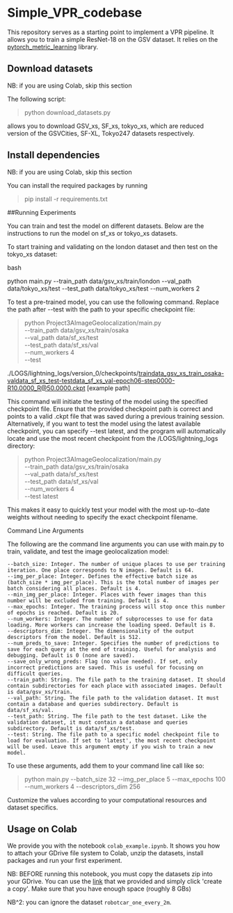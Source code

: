 # Simple_VPR_codebase

This repository serves as a starting point to implement a VPR pipeline. It allows you to train a simple
ResNet-18 on the GSV dataset. It relies on the [pytorch_metric_learning](https://kevinmusgrave.github.io/pytorch-metric-learning/)
library.

## Download datasets
NB: if you are using Colab, skip this section

The following script:

> python download_datasets.py

allows you to download GSV_xs, SF_xs, tokyo_xs, which are reduced version of the GSVCities, SF-XL, Tokyo247 datasets respectively.

## Install dependencies
NB: if you are using Colab, skip this section

You can install the required packages by running
> pip install -r requirements.txt


##Running Experiments

You can train and test the model on different datasets. Below are the instructions to run the model on sf_xs or tokyo_xs
datasets.

To start training and validating on the london dataset and then test on the tokyo_xs dataset:

bash

python main.py --train_path data/gsv_xs/train/london --val_path data/tokyo_xs/test --test_path data/tokyo_xs/test
--num_workers 2

To test a pre-trained model, you can use the following command. Replace the path after --test with the path to your
specific checkpoint file:

> python Project3AImageGeolocalization/main.py \
> --train_path data/gsv_xs/train/osaka \
> --val_path data/sf_xs/test \
> --test_path data/sf_xs/val \
> --num_workers 4 \
> --test
>
./LOGS/lightning_logs/version_0/checkpoints/traindata_gsv_xs_train_osaka-valdata_sf_xs_test-testdata_sf_xs_val-epoch06-step0000-R10.0000_R@50.0000.ckpt   [example path]


This command will initiate the testing of the model using the specified checkpoint file. Ensure that the provided
checkpoint path is correct and points to a valid .ckpt file that was saved during a previous training session.
Alternatively, if you want to test the model using the latest available checkpoint, you can specify --test latest, and
the program will automatically locate and use the most recent checkpoint from the /LOGS/lightning_logs directory:

> python Project3AImageGeolocalization/main.py \
> --train_path data/gsv_xs/train/osaka \
> --val_path data/sf_xs/test \
> --test_path data/sf_xs/val \
> --num_workers 4 \
> --test latest

This makes it easy to quickly test your model with the most up-to-date weights without needing to specify the exact
checkpoint filename.

Command Line Arguments

The following are the command line arguments you can use with main.py to train, validate, and test the image
geolocalization model:

    --batch_size: Integer. The number of unique places to use per training iteration. One place corresponds to N images. Default is 64.
    --img_per_place: Integer. Defines the effective batch size as (batch_size * img_per_place). This is the total number of images per batch considering all places. Default is 4.
    --min_img_per_place: Integer. Places with fewer images than this number will be excluded from training. Default is 4.
    --max_epochs: Integer. The training process will stop once this number of epochs is reached. Default is 20.
    --num_workers: Integer. The number of subprocesses to use for data loading. More workers can increase the loading speed. Default is 8.
    --descriptors_dim: Integer. The dimensionality of the output descriptors from the model. Default is 512.
    --num_preds_to_save: Integer. Specifies the number of predictions to save for each query at the end of training. Useful for analysis and debugging. Default is 0 (none are saved).
    --save_only_wrong_preds: Flag (no value needed). If set, only incorrect predictions are saved. This is useful for focusing on difficult queries.
    --train_path: String. The file path to the training dataset. It should contain subdirectories for each place with associated images. Default is data/gsv_xs/train.
    --val_path: String. The file path to the validation dataset. It must contain a database and queries subdirectory. Default is data/sf_xs/val.
    --test_path: String. The file path to the test dataset. Like the validation dataset, it must contain a database and queries subdirectory. Default is data/sf_xs/test.
    --test: String. The file path to a specific model checkpoint file to load for evaluation. If set to 'latest', the most recent checkpoint will be used. Leave this argument empty if you wish to train a new model.

To use these arguments, add them to your command line call like so:

> python main.py --batch_size 32 --img_per_place 5 --max_epochs 100 --num_workers 4 --descriptors_dim 256

Customize the values according to your computational resources and dataset specifics.

## Usage on Colab

We provide you with the notebook `colab_example.ipynb`.
It shows you how to attach your GDrive file system to Colab, unzip the datasets, install packages and run your first experiment.

NB: BEFORE running this notebook, you must copy the datasets zip into your GDrive. You can use the [link](https://drive.google.com/drive/folders/1Ucy9JONT26EjDAjIJFhuL9qeLxgSZKmf?usp=sharing) that we provided and simply click 'create a copy'. Make sure that you have enough space (roughly 8 GBs)

NB^2: you can ignore the dataset `robotcar_one_every_2m`.